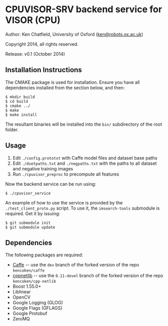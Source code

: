 CPUVISOR-SRV backend service for VISOR (CPU)
============================================

Author: Ken Chatfield, University of Oxford (ken@robots.ox.ac.uk)

Copyright 2014, all rights reserved.

Release: v0.1 (October 2014)

Installation Instructions
-------------------------
The CMAKE package is used for installation. Ensure you have all dependencies
installed from the section below, and then:

    $ mkdir build
    $ cd build
    $ cmake ../
    $ make
    $ make install

The resultant binaries will be installed into the `bin/` subdirectory of the
root folder.

Usage
-----

 1. Edit `./config.prototxt` with Caffe model files and dataset base paths
 2. Edit `./dsetpaths.txt` and `./negpaths.txt` with the paths to all dataset and
    negative training images
 3. Run `./cpuvisor_preproc` to precompute all features

Now the backend service can be run using:

    $ ./cpuvisor_service

An example of how to use the service is provided by the `./test_client_proto.py`
script. To use it, the `imsearch-tools` submodule is required. Get it by issuing:

    $ git submodule init
    $ git submodule update

Dependencies
------------
The following packages are required:

 + [Caffe](https://github.com/kencoken/caffe) -- use the `dev` branch of the
   forked version of the repo `kencoken/caffe`
 + [cppnetlib](https://github.com/kencoken/cpp-netlib) -- use the `0.11-devel`
   branch of the forked version of the repo `kencoken/cpp-netlib`
 + Boost 1.55.0+
 + Liblinear
 + OpenCV
 + Google Logging (GLOG)
 + Google Flags (GFLAGS)
 + Google Protobuf
 + ZeroMQ
